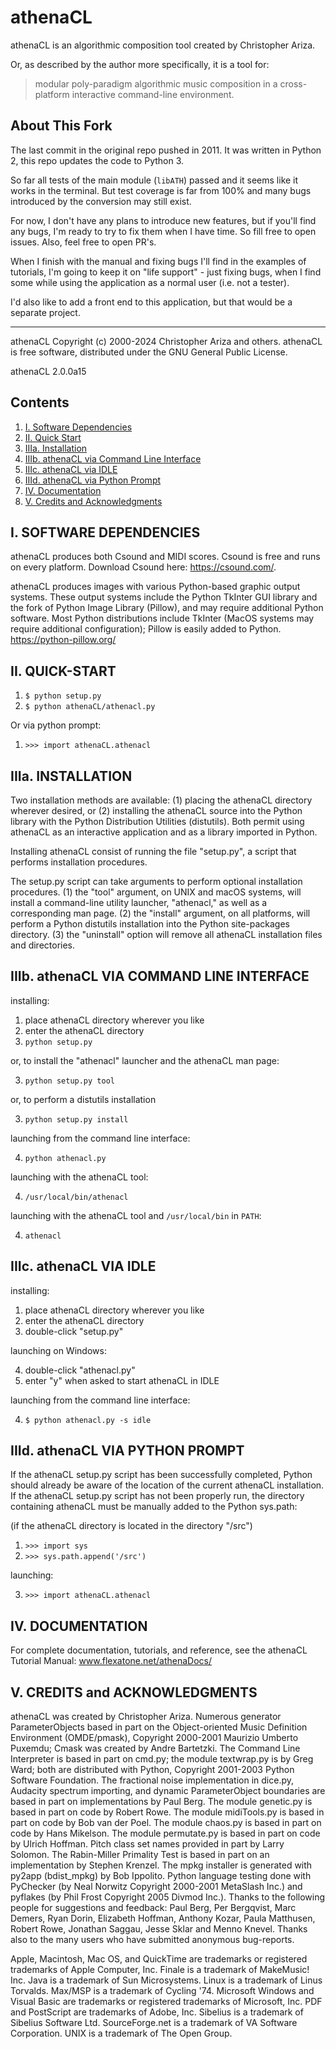 # athenaCL

athenaCL is an algorithmic composition tool created by Christopher Ariza.

Or, as described by the author more specifically, it is a tool for:
> modular poly-paradigm algorithmic music composition in a cross-platform
> interactive command-line environment.




## About This Fork

The last commit in the original repo pushed in 2011. It was written in Python 2,
this repo updates the code to Python 3.

So far all tests of the main module (`libATH`) passed and it seems like it works
in the terminal.  But test coverage is far from 100% and many bugs introduced by
the conversion may still exist.

For now, I don't have any plans to introduce new features, but if you'll find
any bugs, I'm ready to try to fix them when I have time. So fill free to open
issues. Also, feel free to open PR's.

When I finish with the manual and fixing bugs I'll find in the examples of
tutorials, I'm going to keep it on "life support" - just fixing bugs, when I
find some while using the application as a normal user (i.e. not a tester).

I'd also like to add a front end to this application, but that would be a
separate project.




---

athenaCL Copyright (c) 2000-2024 Christopher Ariza and others.
athenaCL is free software, distributed under the GNU General Public License.

athenaCL 2.0.0a15




## Contents

1. [I. Software Dependencies](#i-software-dependencies)
2. [II. Quick Start](#ii-quick-start)
3. [IIIa. Installation](#IIa-installation)
4. [IIIb. athenaCL via Command Line Interface](#iib-athenacl-via-command-line-interface)
5. [IIIc. athenaCL via IDLE](#iic-athenacl-via-idle)
6. [IIId. athenaCL via Python Prompt](#iid-athenacl-via-python-prompt)
7. [IV. Documentation](#iii-documentation)
8. [V. Credits and Acknowledgments](#iv-creadits-and-acknowledgments)




## I. SOFTWARE DEPENDENCIES

athenaCL produces both Csound and MIDI scores. Csound is free and runs on 
every platform. Download Csound here:
https://csound.com/.

athenaCL produces images with various Python-based graphic output systems.
These output systems include the Python TkInter GUI library and the fork of
Python Image Library (Pillow), and may require additional Python software. Most
Python distributions include TkInter (MacOS systems may require additional
configuration); Pillow is easily added to Python.  https://python-pillow.org/




## II. QUICK-START

1. `$ python setup.py`
2. `$ python athenaCL/athenacl.py`

Or via python prompt:

1. `>>> import athenaCL.athenacl`




## IIIa. INSTALLATION

Two installation methods are available: (1) placing the athenaCL directory
wherever desired, or (2) installing the athenaCL source into the Python library
with the Python Distribution Utilities (distutils). Both permit using athenaCL
as an interactive application and as a library imported in Python.

Installing athenaCL consist of running the file "setup.py", a script that
performs installation procedures.

The setup.py script can take arguments to perform optional installation
procedures. (1) the "tool" argument, on UNIX and macOS systems, will install a
command-line utility launcher, "athenacl," as well as a corresponding man
page. (2) the "install" argument, on all platforms, will perform a Python
distutils installation into the Python site-packages directory. (3) the
"uninstall" option will remove all athenaCL installation files and directories.




## IIIb. athenaCL VIA COMMAND LINE INTERFACE

installing:

1. place athenaCL directory wherever you like
2. enter the athenaCL directory
3. `python setup.py`

or, to install the "athenacl" launcher and the athenaCL man page:

3. `python setup.py tool`

or, to perform a distutils installation

3. `python setup.py install`

launching from the command line interface:

4. `python athenacl.py`

launching with the athenaCL tool:

4. `/usr/local/bin/athenacl`

launching with the athenaCL tool and `/usr/local/bin` in `PATH`:

4. `athenacl`




## IIIc. athenaCL VIA IDLE

installing:

1. place athenaCL directory wherever you like
2. enter the athenaCL directory
3. double-click "setup.py"

launching on Windows:

4. double-click "athenacl.py"
5. enter "y" when asked to start athenaCL in IDLE

launching from the command line interface:

4. `$ python athenacl.py -s idle`




## IIId. athenaCL VIA PYTHON PROMPT

If the athenaCL setup.py script has been successfully completed, Python should
already be aware of the location of the current athenaCL installation. If the
athenaCL setup.py script has not been properly run, the directory containing
athenaCL must be manually added to the Python sys.path:

(if the athenaCL directory is located in the directory "/src")

1. `>>> import sys`
2. `>>> sys.path.append('/src')`

launching:

3. `>>> import athenaCL.athenacl`




## IV. DOCUMENTATION

For complete documentation, tutorials, and reference, see the athenaCL Tutorial
Manual: www.flexatone.net/athenaDocs/




## V. CREDITS and ACKNOWLEDGMENTS

athenaCL was created by Christopher Ariza. Numerous generator ParameterObjects
based in part on the Object-oriented Music Definition Environment (OMDE/pmask),
Copyright 2000-2001 Maurizio Umberto Puxemdu; Cmask was created by Andre
Bartetzki. The Command Line Interpreter is based in part on cmd.py; the module
textwrap.py is by Greg Ward; both are distributed with Python, Copyright
2001-2003 Python Software Foundation. The fractional noise implementation in
dice.py, Audacity spectrum importing, and dynamic ParameterObject boundaries are
based in part on implementations by Paul Berg.  The module genetic.py is based
in part on code by Robert Rowe. The module midiTools.py is based in part on code
by Bob van der Poel. The module chaos.py is based in part on code by Hans
Mikelson. The module permutate.py is based in part on code by Ulrich
Hoffman. Pitch class set names provided in part by Larry Solomon. The
Rabin-Miller Primality Test is based in part on an implementation by Stephen
Krenzel. The mpkg installer is generated with py2app (bdist_mpkg) by Bob
Ippolito. Python language testing done with PyChecker (by Neal Norwitz Copyright
2000-2001 MetaSlash Inc.) and pyflakes (by Phil Frost Copyright 2005 Divmod
Inc.). Thanks to the following people for suggestions and feedback: Paul Berg,
Per Bergqvist, Marc Demers, Ryan Dorin, Elizabeth Hoffman, Anthony Kozar, Paula
Matthusen, Robert Rowe, Jonathan Saggau, Jesse Sklar and Menno Knevel. Thanks
also to the many users who have submitted anonymous bug-reports.

Apple, Macintosh, Mac OS, and QuickTime are trademarks or registered trademarks
of Apple Computer, Inc. Finale is a trademark of MakeMusic! Inc.  Java is a
trademark of Sun Microsystems. Linux is a trademark of Linus Torvalds. Max/MSP
is a trademark of Cycling '74. Microsoft Windows and Visual Basic are trademarks
or registered trademarks of Microsoft, Inc. PDF and PostScript are trademarks of
Adobe, Inc. Sibelius is a trademark of Sibelius Software Ltd. SourceForge.net is
a trademark of VA Software Corporation. UNIX is a trademark of The Open Group.
